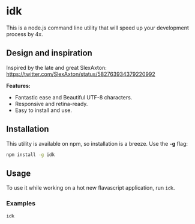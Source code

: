 # idk

This is a node.js command line utility that will speed up your development process by 4x.


## Design and inspiration

Inspired by the late and great SlexAxton: https://twitter.com/SlexAxton/status/582763934379220992

**Features:**

* Fantastic ease and Beautiful UTF-8 characters.
* Responsive and retina-ready.
* Easy to install and use.

## Installation

This utility is available on npm, so installation is a breeze. Use the **-g** flag:

```bash
npm install -g idk
```

## Usage

To use it while working on a hot new flavascript application, run `idk`.

### Examples


```bash
idk
```
